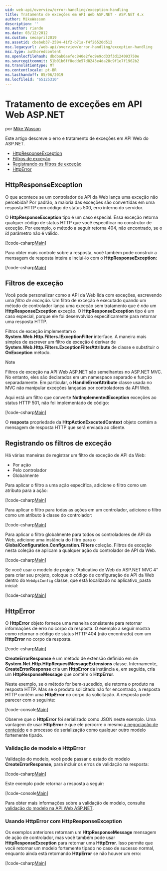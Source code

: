 ```yaml
---
uid: web-api/overview/error-handling/exception-handling
title: Tratamento de exceções em API Web ASP.NET - ASP.NET 4.x
author: MikeWasson
description: ''
ms.author: riande
ms.date: 03/12/2012
ms.custom: seoapril2019
ms.assetid: cbebeb37-2594-41f2-b71a-f4f26520d512
msc.legacyurl: /web-api/overview/error-handling/exception-handling
msc.type: authoredcontent
ms.openlocfilehash: dbdbab6aefec840e2fec9e9cd33f3d124093750e
ms.sourcegitcommit: 51b01b6ff8edde57d8243e4da28c9f1e7f1962b2
ms.translationtype: MT
ms.contentlocale: pt-BR
ms.lasthandoff: 05/06/2019
ms.locfileid: "65125310"
---
```

# <a name="exception-handling-in-aspnet-web-api"></a>Tratamento de exceções em API Web ASP.NET

por [Mike Wasson](https://github.com/MikeWasson)

Este artigo descreve o erro e tratamento de exceções em API Web do ASP.NET.

- [HttpResponseException](#httpresponserexception)
- [Filtros de exceção](#exception_filters)
- [Registrando os filtros de exceção](#registering_exception_filters)
- [HttpError](#httperror)

<a id="httpresponserexception"></a>
## <a name="httpresponseexception"></a>HttpResponseException

O que acontece se um controlador de API da Web lança uma exceção não percebida? Por padrão, a maioria das exceções são convertidas em uma resposta HTTP com código de status 500, erro interno do servidor.

O **HttpResponseException** tipo é um caso especial. Essa exceção retorna qualquer código de status HTTP que você especificar no construtor de exceção. Por exemplo, o método a seguir retorna 404, não encontrado, se o *id* parâmetro não é válido.

[!code-csharp[Main](exception-handling/samples/sample1.cs)]

Para obter mais controle sobre a resposta, você também pode construir a mensagem de resposta inteira e incluí-lo com o **HttpResponseException:** 

[!code-csharp[Main](exception-handling/samples/sample2.cs)]

<a id="exception_filters"></a>
## <a name="exception-filters"></a>Filtros de exceção

Você pode personalizar como a API da Web lida com exceções, escrevendo uma *filtro de exceção*. Um filtro de exceção é executado quando um método de controlador lança uma exceção sem tratamento que é *não* um **HttpResponseException** exceção. O **HttpResponseException** tipo é um caso especial, porque ele foi desenvolvido especificamente para retornar uma resposta HTTP.

Filtros de exceção implementam o **System.Web.Http.Filters.IExceptionFilter** interface. A maneira mais simples de escrever um filtro de exceção é derivar de **System.Web.Http.Filters.ExceptionFilterAttribute** de classe e substituir o **OnException** método.

> [!NOTE]
> Filtros de exceção na API Web ASP.NET são semelhantes no ASP.NET MVC. No entanto, eles são declarados em um namespace separado e função separadamente. Em particular, o **HandleErrorAttribute** classe usada no MVC não manipular exceções lançadas por controladores da API Web.

Aqui está um filtro que converte **NotImplementedException** exceções ao status HTTP 501, não foi implementado de código:

[!code-csharp[Main](exception-handling/samples/sample3.cs)]

O **resposta** propriedade da **HttpActionExecutedContext** objeto contém a mensagem de resposta HTTP que será enviada ao cliente.

<a id="registering_exception_filters"></a>
## <a name="registering-exception-filters"></a>Registrando os filtros de exceção

Há várias maneiras de registrar um filtro de exceção de API da Web:

- Por ação
- Pelo controlador
- Globalmente

Para aplicar o filtro a uma ação específica, adicione o filtro como um atributo para a ação:

[!code-csharp[Main](exception-handling/samples/sample4.cs)]

Para aplicar o filtro para todas as ações em um controlador, adicione o filtro como um atributo à classe do controlador:

[!code-csharp[Main](exception-handling/samples/sample5.cs)]

Para aplicar o filtro globalmente para todos os controladores de API da Web, adicione uma instância do filtro para o **GlobalConfiguration.Configuration.Filters** coleção. Filtros de exceção nesta coleção se aplicam a qualquer ação do controlador de API da Web.

[!code-csharp[Main](exception-handling/samples/sample6.cs)]

Se você usar o modelo de projeto "Aplicativo de Web do ASP.NET MVC 4" para criar seu projeto, coloque o código de configuração de API da Web dentro do `WebApiConfig` classe, que está localizado no aplicativo\_pasta inicial:

[!code-csharp[Main](exception-handling/samples/sample7.cs?highlight=5)]

<a id="httperror"></a>
## <a name="httperror"></a>HttpError

O **HttpError** objeto fornece uma maneira consistente para retornar informações de erro no corpo da resposta. O exemplo a seguir mostra como retornar o código de status HTTP 404 (não encontrado) com um **HttpError** no corpo da resposta.

[!code-csharp[Main](exception-handling/samples/sample8.cs)]

**CreateErrorResponse** é um método de extensão definido em de **System.Net.Http.HttpRequestMessageExtensions** classe. Internamente, **CreateErrorResponse** cria um **HttpError** da instância e, em seguida, cria um **HttpResponseMessage** que contém o **HttpError**.

Neste exemplo, se o método for bem-sucedido, ele retorna o produto na resposta HTTP. Mas se o produto solicitado não for encontrado, a resposta HTTP contém uma **HttpError** no corpo da solicitação. A resposta pode parecer com o seguinte:

[!code-console[Main](exception-handling/samples/sample9.cmd)]

Observe que o **HttpError** foi serializado como JSON neste exemplo. Uma vantagem de usar **HttpError** é que ele percorre o mesmo [a negociação de conteúdo](../formats-and-model-binding/content-negotiation.md) e o processo de serialização como qualquer outro modelo fortemente tipado.

### <a name="httperror-and-model-validation"></a>Validação de modelo e HttpError

Validação do modelo, você pode passar o estado do modelo **CreateErrorResponse**, para incluir os erros de validação na resposta:

[!code-csharp[Main](exception-handling/samples/sample10.cs)]

Este exemplo pode retornar a resposta a seguir:

[!code-console[Main](exception-handling/samples/sample11.cmd)]

Para obter mais informações sobre a validação de modelo, consulte [validação do modelo na API Web ASP.NET](../formats-and-model-binding/model-validation-in-aspnet-web-api.md).

### <a name="using-httperror-with-httpresponseexception"></a>Usando HttpError com HttpResponseException

Os exemplos anteriores retornam um **HttpResponseMessage** mensagem de ação de controlador, mas você também pode usar **HttpResponseException** para retornar uma **HttpError**. Isso permite que você retornar um modelo fortemente tipado no caso de sucesso normal, enquanto ainda está retornando **HttpError** se não houver um erro:

[!code-csharp[Main](exception-handling/samples/sample12.cs)]
